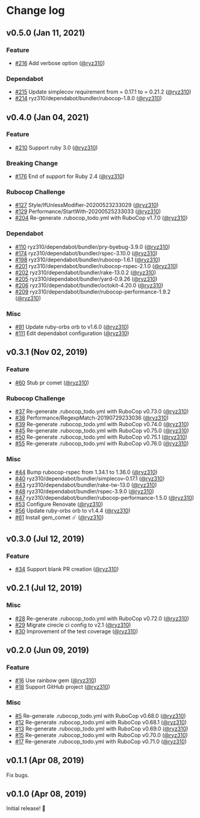 # Change log

## v0.5.0 (Jan 11, 2021)

### Feature

* [#216](https://github.com/ryz310/pr_comet/pull/216) Add verbose option ([@ryz310](https://github.com/ryz310))

### Dependabot

* [#215](https://github.com/ryz310/pr_comet/pull/215) Update simplecov requirement from = 0.17.1 to = 0.21.2 ([@ryz310](https://github.com/ryz310))
* [#214](https://github.com/ryz310/pr_comet/pull/214) ryz310/dependabot/bundler/rubocop-1.8.0 ([@ryz310](https://github.com/ryz310))

## v0.4.0 (Jan 04, 2021)

### Feature

* [#210](https://github.com/ryz310/pr_comet/pull/210) Support ruby 3.0 ([@ryz310](https://github.com/ryz310))

### Breaking Change

* [#176](https://github.com/ryz310/pr_comet/pull/176) End of support for Ruby 2.4 ([@ryz310](https://github.com/ryz310))

### Rubocop Challenge

* [#127](https://github.com/ryz310/pr_comet/pull/127) Style/IfUnlessModifier-20200523233029 ([@ryz310](https://github.com/ryz310))
* [#129](https://github.com/ryz310/pr_comet/pull/129) Performance/StartWith-20200525233033 ([@ryz310](https://github.com/ryz310))
* [#204](https://github.com/ryz310/pr_comet/pull/204) Re-generate .rubocop_todo.yml with RuboCop v1.7.0 ([@ryz310](https://github.com/ryz310))

### Dependabot

* [#110](https://github.com/ryz310/pr_comet/pull/110) ryz310/dependabot/bundler/pry-byebug-3.9.0 ([@ryz310](https://github.com/ryz310))
* [#174](https://github.com/ryz310/pr_comet/pull/174) ryz310/dependabot/bundler/rspec-3.10.0 ([@ryz310](https://github.com/ryz310))
* [#198](https://github.com/ryz310/pr_comet/pull/198) ryz310/dependabot/bundler/rubocop-1.6.1 ([@ryz310](https://github.com/ryz310))
* [#201](https://github.com/ryz310/pr_comet/pull/201) ryz310/dependabot/bundler/rubocop-rspec-2.1.0 ([@ryz310](https://github.com/ryz310))
* [#202](https://github.com/ryz310/pr_comet/pull/202) ryz310/dependabot/bundler/rake-13.0.2 ([@ryz310](https://github.com/ryz310))
* [#205](https://github.com/ryz310/pr_comet/pull/205) ryz310/dependabot/bundler/yard-0.9.26 ([@ryz310](https://github.com/ryz310))
* [#206](https://github.com/ryz310/pr_comet/pull/206) ryz310/dependabot/bundler/octokit-4.20.0 ([@ryz310](https://github.com/ryz310))
* [#209](https://github.com/ryz310/pr_comet/pull/209) ryz310/dependabot/bundler/rubocop-performance-1.9.2 ([@ryz310](https://github.com/ryz310))

### Misc

* [#91](https://github.com/ryz310/pr_comet/pull/91) Update ruby-orbs orb to v1.6.0 ([@ryz310](https://github.com/ryz310))
* [#111](https://github.com/ryz310/pr_comet/pull/111) Edit dependabot configuration ([@ryz310](https://github.com/ryz310))

## v0.3.1 (Nov 02, 2019)

### Feature

* [#60](https://github.com/ryz310/pr_comet/pull/60) Stub pr comet ([@ryz310](https://github.com/ryz310))

### Rubocop Challenge

* [#37](https://github.com/ryz310/pr_comet/pull/37) Re-generate .rubocop_todo.yml with RuboCop v0.73.0 ([@ryz310](https://github.com/ryz310))
* [#38](https://github.com/ryz310/pr_comet/pull/38) Performance/RegexpMatch-20190729233036 ([@ryz310](https://github.com/ryz310))
* [#39](https://github.com/ryz310/pr_comet/pull/39) Re-generate .rubocop_todo.yml with RuboCop v0.74.0 ([@ryz310](https://github.com/ryz310))
* [#45](https://github.com/ryz310/pr_comet/pull/45) Re-generate .rubocop_todo.yml with RuboCop v0.75.0 ([@ryz310](https://github.com/ryz310))
* [#50](https://github.com/ryz310/pr_comet/pull/50) Re-generate .rubocop_todo.yml with RuboCop v0.75.1 ([@ryz310](https://github.com/ryz310))
* [#55](https://github.com/ryz310/pr_comet/pull/55) Re-generate .rubocop_todo.yml with RuboCop v0.76.0 ([@ryz310](https://github.com/ryz310))

### Misc

* [#44](https://github.com/ryz310/pr_comet/pull/44) Bump rubocop-rspec from 1.34.1 to 1.36.0 ([@ryz310](https://github.com/ryz310))
* [#40](https://github.com/ryz310/pr_comet/pull/40) ryz310/dependabot/bundler/simplecov-0.17.1 ([@ryz310](https://github.com/ryz310))
* [#43](https://github.com/ryz310/pr_comet/pull/43) ryz310/dependabot/bundler/rake-tw-13.0 ([@ryz310](https://github.com/ryz310))
* [#48](https://github.com/ryz310/pr_comet/pull/48) ryz310/dependabot/bundler/rspec-3.9.0 ([@ryz310](https://github.com/ryz310))
* [#47](https://github.com/ryz310/pr_comet/pull/47) ryz310/dependabot/bundler/rubocop-performance-1.5.0 ([@ryz310](https://github.com/ryz310))
* [#53](https://github.com/ryz310/pr_comet/pull/53) Configure Renovate ([@ryz310](https://github.com/ryz310))
* [#56](https://github.com/ryz310/pr_comet/pull/56) Update ruby-orbs orb to v1.4.4 ([@ryz310](https://github.com/ryz310))
* [#61](https://github.com/ryz310/pr_comet/pull/61) Install gem_comet :comet: ([@ryz310](https://github.com/ryz310))

## v0.3.0 (Jul 12, 2019)

### Feature

* [#34](https://github.com/ryz310/pr_comet/pull/34) Support blank PR creation ([@ryz310](https://github.com/ryz310))

## v0.2.1 (Jul 12, 2019)

### Misc

* [#28](https://github.com/ryz310/pr_comet/pull/28) Re-generate .rubocop_todo.yml with RuboCop v0.72.0 ([@ryz310](https://github.com/ryz310))
* [#29](https://github.com/ryz310/pr_comet/pull/29) Migrate cirecle ci config to v2.1 ([@ryz310](https://github.com/ryz310))
* [#30](https://github.com/ryz310/pr_comet/pull/30) Improvement of the test coverage ([@ryz310](https://github.com/ryz310))

## v0.2.0 (Jun 09, 2019)

### Feature

* [#16](https://github.com/ryz310/pr_comet/pull/16) Use rainbow gem ([@ryz310](https://github.com/ryz310))
* [#18](https://github.com/ryz310/pr_comet/pull/18) Support GitHub project ([@ryz310](https://github.com/ryz310))

### Misc

* [#5](https://github.com/ryz310/pr_comet/pull/5) Re-generate .rubocop_todo.yml with RuboCop v0.68.0 ([@ryz310](https://github.com/ryz310))
* [#12](https://github.com/ryz310/pr_comet/pull/12) Re-generate .rubocop_todo.yml with RuboCop v0.68.1 ([@ryz310](https://github.com/ryz310))
* [#13](https://github.com/ryz310/pr_comet/pull/13) Re-generate .rubocop_todo.yml with RuboCop v0.69.0 ([@ryz310](https://github.com/ryz310))
* [#15](https://github.com/ryz310/pr_comet/pull/15) Re-generate .rubocop_todo.yml with RuboCop v0.70.0 ([@ryz310](https://github.com/ryz310))
* [#17](https://github.com/ryz310/pr_comet/pull/17) Re-generate .rubocop_todo.yml with RuboCop v0.71.0 ([@ryz310](https://github.com/ryz310))

## v0.1.1 (Apr 08, 2019)

Fix bugs.

## v0.1.0 (Apr 08, 2019)

Initial release! :rocket:
